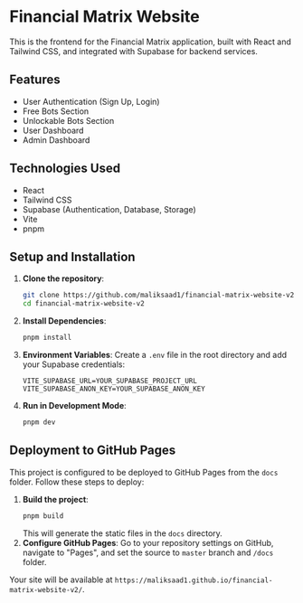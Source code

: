 # Financial Matrix Website

This is the frontend for the Financial Matrix application, built with React and Tailwind CSS, and integrated with Supabase for backend services.

## Features

*   User Authentication (Sign Up, Login)
*   Free Bots Section
*   Unlockable Bots Section
*   User Dashboard
*   Admin Dashboard

## Technologies Used

*   React
*   Tailwind CSS
*   Supabase (Authentication, Database, Storage)
*   Vite
*   pnpm

## Setup and Installation

1.  **Clone the repository**:
    ```bash
    git clone https://github.com/maliksaad1/financial-matrix-website-v2.git
    cd financial-matrix-website-v2
    ```
2.  **Install Dependencies**:
    ```bash
    pnpm install
    ```
3.  **Environment Variables**: Create a `.env` file in the root directory and add your Supabase credentials:
    ```
    VITE_SUPABASE_URL=YOUR_SUPABASE_PROJECT_URL
    VITE_SUPABASE_ANON_KEY=YOUR_SUPABASE_ANON_KEY
    ```
4.  **Run in Development Mode**:
    ```bash
    pnpm dev
    ```

## Deployment to GitHub Pages

This project is configured to be deployed to GitHub Pages from the `docs` folder. Follow these steps to deploy:

1.  **Build the project**:
    ```bash
    pnpm build
    ```
    This will generate the static files in the `docs` directory.
2.  **Configure GitHub Pages**: Go to your repository settings on GitHub, navigate to "Pages", and set the source to `master` branch and `/docs` folder.

Your site will be available at `https://maliksaad1.github.io/financial-matrix-website-v2/`.
